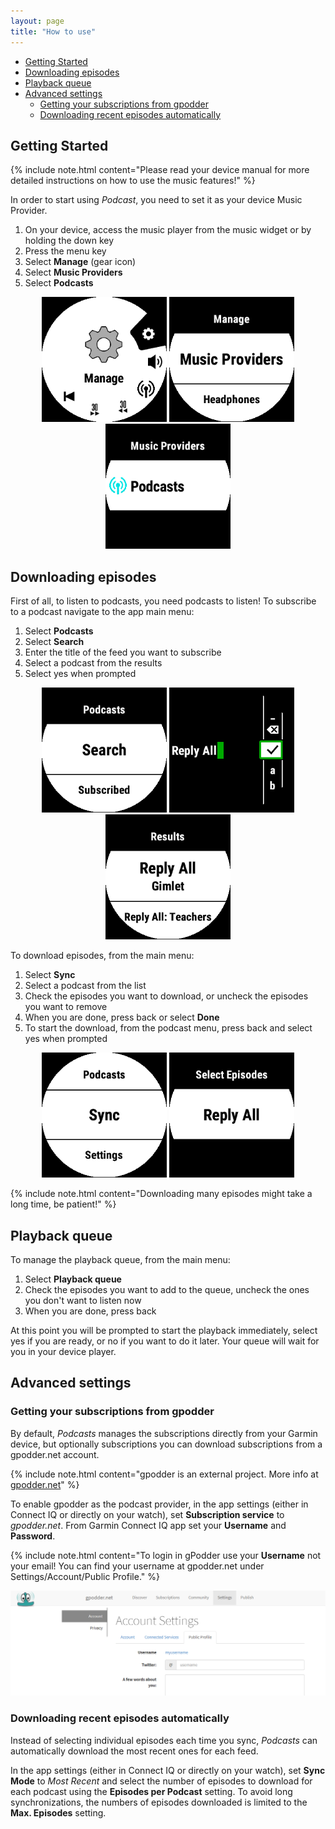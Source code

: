 ```yaml
---
layout: page
title: "How to use"
---
```


  * [Getting Started](#getting-started)
  * [Downloading episodes](#downloading-episodes)
  * [Playback queue](#playback-queue)
  * [Advanced settings](#advanced-settings)
    + [Getting your subscriptions from gpodder](#getting-your-subscriptions-from-gpodder)
    + [Downloading recent episodes automatically](#downloading-recent-episodes-automatically)

## Getting Started

{% include note.html content="Please read your device manual for more detailed instructions on how to use the music features!" %}

In order to start using _Podcast_, you need to set it as your device Music Provider. 

1. On your device, access the music player from the music widget or by holding the down key
2. Press the menu key
3. Select **Manage** (gear icon)
4. Select **Music Providers**
5. Select **Podcasts**

<p align="center">
  <img src="img/start0.bmp" width="200" />
  <img src="img/start1.bmp" width="200" /> 
  <img src="img/start2.bmp" width="200" />
</p>

## Downloading episodes

First of all, to listen to podcasts, you need podcasts to listen! To subscribe to a podcast navigate to the app main menu:

1. Select **Podcasts**
2. Select **Search**
3. Enter the title of the feed you want to subscribe
4. Select a podcast from the results
5. Select yes when prompted

<p align="center">
  <img src="img/podcast1.bmp" width="200" /> 
  <img src="img/podcast2.bmp" width="200" />
  <img src="img/podcast3.bmp" width="200" />
</p>

To download episodes, from the main menu:

1. Select **Sync**
2. Select a podcast from the list
3. Check the episodes you want to download, or uncheck the episodes you want to remove
5. When you are done, press back or select **Done**
6. To start the download, from the podcast menu, press back and select yes when prompted

<p align="center">
  <img src="img/sync0.bmp" width="200" /> 
  <img src="img/sync1.bmp" width="200" />
</p>

{% include note.html content="Downloading many episodes might take a long time, be patient!" %}

## Playback queue

To manage the playback queue, from the main menu:

1. Select **Playback queue**
2. Check the episodes you want to add to the queue, uncheck the ones you don't want to listen now
3. When you are done, press back

At this point you will be prompted to start the playback immediately, select yes if you are ready, or no if you want to do it later. 
Your queue will wait for you in your device player.

## Advanced settings

### Getting your subscriptions from gpodder

By default, _Podcasts_ manages the subscriptions directly from your Garmin device, but optionally subscriptions you can download subscriptions from a gpodder.net account.

{% include note.html content="gpodder is an external project. More info at [gpodder.net](https://gpodder.net)" %}

To enable gpodder as the podcast provider, in the app settings (either in Connect IQ or directly on your watch), set **Subscription service** to _gpodder.net_. 
From Garmin Connect IQ app set your **Username** and **Password**. 

{% include note.html content="To login in gPodder use your **Username** not your email! You can find your username at gpodder.net under Settings/Account/Public Profile." %} <br>

<p align="center">
  <img src="img/gpodder-username.png" width="600" />
</p>

### Downloading recent episodes automatically

Instead of selecting individual episodes each time you sync, _Podcasts_ can automatically download the most recent ones for each feed.

In the app settings (either in Connect IQ or directly on your watch), set **Sync Mode** to _Most Recent_ and select the number of episodes to download for each podcast using the **Episodes per Podcast** setting. 
To avoid long synchronizations, the numbers of episodes downloaded is limited to the **Max. Episodes** setting.
